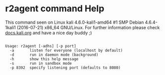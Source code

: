 # r2agent command Help
 
 This command seen on Linux kali 4.6.0-kali1-amd64 #1 SMP Debian 4.6.4-1kali1 (2016-07-21) x86_64 GNU/Linux. For further information please check [docs.kali.org](docs.kali.org) and have a nice day buddy ;) 

~~~

Usage: r2agent [-adhs] [-p port]
  -a       listen for everyone (localhost by default)
  -d       run in daemon mode (background)
  -h       show this help message
  -s       run in sandbox mode
  -p 8392  specify listening port (defaults to 8080)

~~~
